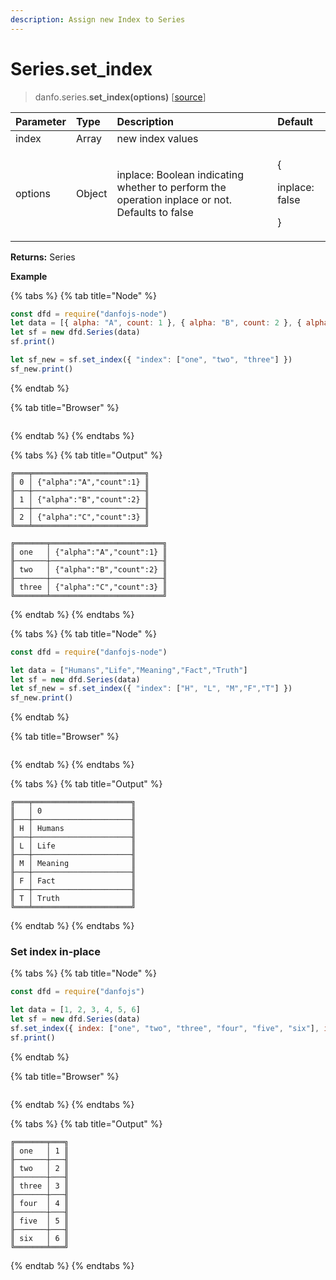 ```yaml
---
description: Assign new Index to Series
---
```


# Series.set\_index

> danfo.series.**set\_index\(**options**\)** \[[source](https://github.com/opensource9ja/danfojs/blob/master/danfojs/src/core/series.js#L635)\]

<table>
  <thead>
    <tr>
      <th style="text-align:left">Parameter</th>
      <th style="text-align:left">Type</th>
      <th style="text-align:left">Description</th>
      <th style="text-align:left">Default</th>
    </tr>
  </thead>
  <tbody>
    <tr>
      <td style="text-align:left">index</td>
      <td style="text-align:left">Array</td>
      <td style="text-align:left">new index values</td>
      <td style="text-align:left"></td>
    </tr>
    <tr>
      <td style="text-align:left">options</td>
      <td style="text-align:left">Object</td>
      <td style="text-align:left">inplace: Boolean indicating whether to perform the operation inplace or
        not. Defaults to false</td>
      <td style="text-align:left">
        <p>{</p>
        <p>inplace: false</p>
        <p>}</p>
      </td>
    </tr>
  </tbody>
</table>

**Returns:** Series

**Example**

{% tabs %}
{% tab title="Node" %}
```javascript
const dfd = require("danfojs-node")
let data = [{ alpha: "A", count: 1 }, { alpha: "B", count: 2 }, { alpha: "C", count: 3 }]
let sf = new dfd.Series(data)
sf.print()

let sf_new = sf.set_index({ "index": ["one", "two", "three"] })
sf_new.print()
```
{% endtab %}

{% tab title="Browser" %}
```

```
{% endtab %}
{% endtabs %}

{% tabs %}
{% tab title="Output" %}
```text
╔═══╤═════════════════════════╗
║ 0 │ {"alpha":"A","count":1} ║
╟───┼─────────────────────────╢
║ 1 │ {"alpha":"B","count":2} ║
╟───┼─────────────────────────╢
║ 2 │ {"alpha":"C","count":3} ║
╚═══╧═════════════════════════╝

╔═══════╤═════════════════════════╗
║ one   │ {"alpha":"A","count":1} ║
╟───────┼─────────────────────────╢
║ two   │ {"alpha":"B","count":2} ║
╟───────┼─────────────────────────╢
║ three │ {"alpha":"C","count":3} ║
╚═══════╧═════════════════════════╝
```
{% endtab %}
{% endtabs %}

{% tabs %}
{% tab title="Node" %}
```javascript
const dfd = require("danfojs-node")

let data = ["Humans","Life","Meaning","Fact","Truth"]
let sf = new dfd.Series(data)
let sf_new = sf.set_index({ "index": ["H", "L", "M","F","T"] })
sf_new.print()
```
{% endtab %}

{% tab title="Browser" %}
```

```
{% endtab %}
{% endtabs %}

{% tabs %}
{% tab title="Output" %}
```text
╔═══╤══════════════════════╗
║   │ 0                    ║
╟───┼──────────────────────╢
║ H │ Humans               ║
╟───┼──────────────────────╢
║ L │ Life                 ║
╟───┼──────────────────────╢
║ M │ Meaning              ║
╟───┼──────────────────────╢
║ F │ Fact                 ║
╟───┼──────────────────────╢
║ T │ Truth                ║
╚═══╧══════════════════════╝
```
{% endtab %}
{% endtabs %}

### Set index in-place

{% tabs %}
{% tab title="Node" %}
```javascript
const dfd = require("danfojs")

let data = [1, 2, 3, 4, 5, 6]
let sf = new dfd.Series(data)
sf.set_index({ index: ["one", "two", "three", "four", "five", "six"], inplace: true })
sf.print()
```
{% endtab %}

{% tab title="Browser" %}
```

```
{% endtab %}
{% endtabs %}

{% tabs %}
{% tab title="Output" %}
```text
╔═══════╤═══╗
║ one   │ 1 ║
╟───────┼───╢
║ two   │ 2 ║
╟───────┼───╢
║ three │ 3 ║
╟───────┼───╢
║ four  │ 4 ║
╟───────┼───╢
║ five  │ 5 ║
╟───────┼───╢
║ six   │ 6 ║
╚═══════╧═══╝

```
{% endtab %}
{% endtabs %}

